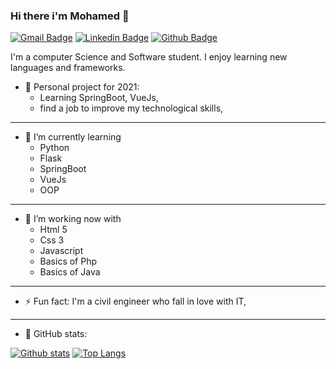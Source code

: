 ### Hi there i'm Mohamed 👋

[![Gmail Badge](https://img.shields.io/badge/-yahyanimohamed92@gmail.com-c14438?style=flat&logo=Gmail&logoColor=white&link=mailto:yahyanimohamed92@gmail.com)](mailto:yahyanimohamed92@gmail.com) 
[![Linkedin Badge](https://img.shields.io/badge/-yahyanimed-0072b1?style=flat&logo=Linkedin&logoColor=white&link=https://www.linkedin.com/in/yahyanimed/)](https://www.linkedin.com/in/yahyani-med/) [![Github Badge](https://img.shields.io/badge/-myahyani-grey?style=flat&logo=github&logoColor=white&link=https://github.com/myahyani/)](https://www.github.com/myahyani/)


I'm a computer Science and Software student. I enjoy learning new languages and frameworks.

- 🔭 Personal project for 2021: 
   + Learning SpringBoot, VueJs,
   + find a job to improve my technological skills,
---
- 🌱 I’m currently learning 
    + Python
    + Flask
    + SpringBoot
    + VueJs
    + OOP
---
- 🤔 I’m working now with
    + Html 5
    + Css 3
    + Javascript
    + Basics of Php
    + Basics of Java
---
- ⚡ Fun fact: I'm a civil engineer who fall in love with IT,
---
+ 🤔 GitHub stats:

[![Github stats](https://github-readme-stats.vercel.app/api?username=myahyani&show_icons=true&include_all_commits=true)](https://github.com/myahyani/github-readme-stats)
[![Top Langs](https://github-readme-stats.vercel.app/api/top-langs/?username=myahyani&layout=compact)](https://github.com/myahyani/github-readme-stats)
